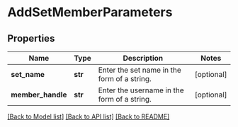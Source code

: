 # AddSetMemberParameters

## Properties
Name | Type | Description | Notes
------------ | ------------- | ------------- | -------------
**set_name** | **str** | Enter the set name in the form of a string. | [optional] 
**member_handle** | **str** | Enter the username in the form of a string. | [optional] 

[[Back to Model list]](../README.md#documentation-for-models) [[Back to API list]](../README.md#documentation-for-api-endpoints) [[Back to README]](../README.md)


